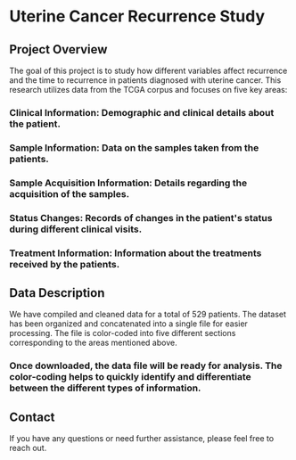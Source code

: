 # Uterine Cancer Recurrence Study

## Project Overview
The goal of this project is to study how different variables affect recurrence and the time to recurrence in patients diagnosed with uterine cancer. This research utilizes data from the TCGA corpus and focuses on five key areas:

### Clinical Information: Demographic and clinical details about the patient.
### Sample Information: Data on the samples taken from the patients.
### Sample Acquisition Information: Details regarding the acquisition of the samples.
### Status Changes: Records of changes in the patient's status during different clinical visits.
### Treatment Information: Information about the treatments received by the patients.

## Data Description
We have compiled and cleaned data for a total of 529 patients. The dataset has been organized and concatenated into a single file for easier processing. The file is color-coded into five different sections corresponding to the areas mentioned above.

### Once downloaded, the data file will be ready for analysis. The color-coding helps to quickly identify and differentiate between the different types of information.

## Contact
If you have any questions or need further assistance, please feel free to reach out.
